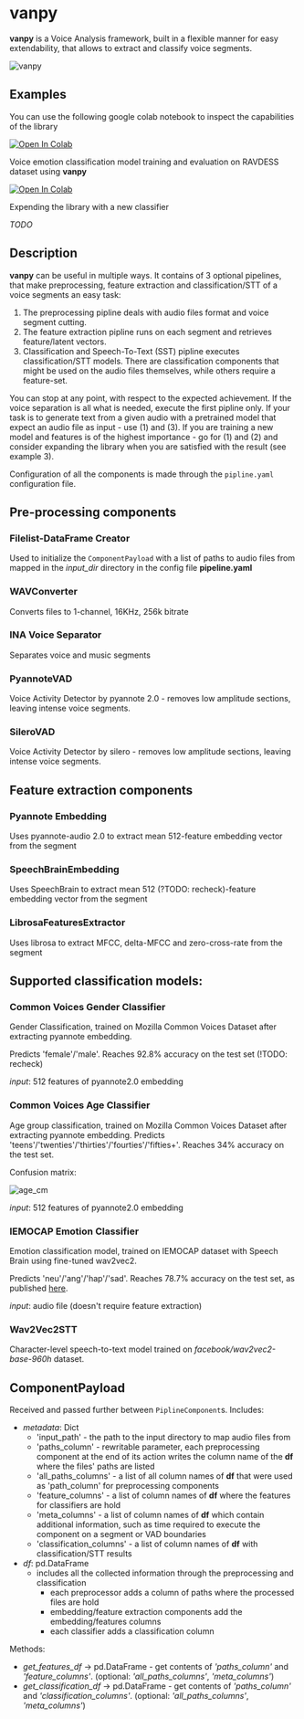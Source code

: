 # vanpy 
**vanpy** is a Voice Analysis framework, built in a 
flexible manner for easy extendability, that allows to extract and classify voice segments. 

![vanpy](https://user-images.githubusercontent.com/1709151/176196445-d80903ec-295f-4bc2-8a82-7f25f9f8dfc1.PNG)

## Examples
You can use the following google colab notebook to inspect the capabilities of the library
 
[![Open In Colab](https://colab.research.google.com/assets/colab-badge.svg)](https://colab.research.google.com/github/griko/voice_characterizer/blob/main/example/voice_characterization_example.ipynb)

Voice emotion classification model training and evaluation on RAVDESS dataset using **vanpy**

[![Open In Colab](https://colab.research.google.com/assets/colab-badge.svg)](https://colab.research.google.com/github/griko/voice_characterizer/blob/main/examples/using_voice_characterizer_to_classify_emotions_on_RAVDESS_dataset.ipynb)

Expending the library with a new classifier

*TODO*

## Description
**vanpy** can be useful in multiple ways. It contains of 3 optional pipelines, that make preprocessing, feature 
extraction and classification/STT of a voice segments an easy task:

1. The preprocessing pipline deals with audio files format and voice segment cutting. 
2. The feature extraction pipline runs
on each segment and retrieves feature/latent vectors. 
3. Classification and Speech-To-Text (SST) pipline executes classification/STT models. 
There are classification components that might be used on the audio files themselves, while others require a feature-set.

You can stop at any point, with respect to the expected achievement. If the voice separation is all what is needed, 
execute the first pipline only. If your task is to generate text from a given audio with a pretrained model that expect 
an audio file as input - use (1) and (3). If you are training a new model and features is of the highest importance - 
go for (1) and (2) and consider expanding the library when you are satisfied with the result (see example 3).  

Configuration of all the components is made through the `pipline.yaml` configuration file.

## Pre-processing components
### Filelist-DataFrame Creator
Used to initialize the `ComponentPayload` with a list of paths to audio files from mapped in the *input_dir* directory in the config file **pipeline.yaml**
### WAVConverter
Converts files to 1-channel, 16KHz, 256k bitrate
### INA Voice Separator
Separates voice and music segments
### PyannoteVAD
Voice Activity Detector by pyannote 2.0 - removes low amplitude sections, leaving intense voice segments. 
### SileroVAD
Voice Activity Detector by silero - removes low amplitude sections, leaving intense voice segments.

## Feature extraction components
### Pyannote Embedding
Uses pyannote-audio 2.0 to extract mean 512-feature embedding vector from the segment
### SpeechBrainEmbedding
Uses SpeechBrain to extract mean 512 (?TODO: recheck)-feature embedding vector from the segment
### LibrosaFeaturesExtractor
Uses librosa to extract MFCC, delta-MFCC and zero-cross-rate from the segment

## Supported classification models:
### Common Voices Gender Classifier
Gender Classification, trained on Mozilla Common Voices Dataset after extracting pyannote embedding.

Predicts 'female'/'male'. Reaches 92.8% accuracy on the test set (!TODO: recheck)

*input*: 512 features of pyannote2.0 embedding
### Common Voices Age Classifier
Age group classification, trained on Mozilla Common Voices Dataset after extracting pyannote embedding.
Predicts 'teens'/'twenties'/'thirties'/'fourties'/'fifties+'. Reaches 34% accuracy on the test set.

Confusion matrix:

![age_cm](https://user-images.githubusercontent.com/1709151/171154228-1ed8927e-37e2-4a6d-ad2d-68f8bb485d1f.PNG)

*input*: 512 features of pyannote2.0 embedding
### IEMOCAP Emotion Classifier
Emotion classification model, trained on IEMOCAP dataset with Speech Brain using fine-tuned wav2vec2.

Predicts 'neu'/'ang'/'hap'/'sad'. Reaches 78.7% accuracy on the test set, as published [here](https://huggingface.co/speechbrain/emotion-recognition-wav2vec2-IEMOCAP).

*input*: audio file (doesn't require feature extraction)

### Wav2Vec2STT
Character-level speech-to-text model trained on *facebook/wav2vec2-base-960h* dataset.

## ComponentPayload
Received and passed further between `PiplineComponent`s. Includes:
- *metadata*: Dict
  - 'input_path' - the path to the input directory to map audio files from
  - 'paths_column' - rewritable parameter, each preprocessing component at the end of its action writes the column name of the **df** where the files' paths are listed
  - 'all_paths_columns' - a list of all column names of **df** that were used as 'path_column' for preprocessing components
  - 'feature_columns' - a list of column names of **df** where the features for classifiers are hold
  - 'meta_columns' - a list of column names of **df** which contain additional information, such as time required to execute the component on a segment or VAD boundaries 
  - 'classification_columns' - a list of column names of **df** with classification/STT results
- *df*: pd.DataFrame
  - includes all the collected information through the preprocessing and classification
    - each preprocessor adds a column of paths where the processed files are hold
    - embedding/feature extraction components add the embedding/features columns
    - each classifier adds a classification column

Methods:
- *get_features_df* -> pd.DataFrame - get contents of *'paths_column'* and *'feature_columns'*. (optional: *'all_paths_columns'*, *'meta_columns'*) 
- *get_classification_df* -> pd.DataFrame - get contents of *'paths_column'* and *'classification_columns'*. (optional: *'all_paths_columns'*, *'meta_columns'*)
